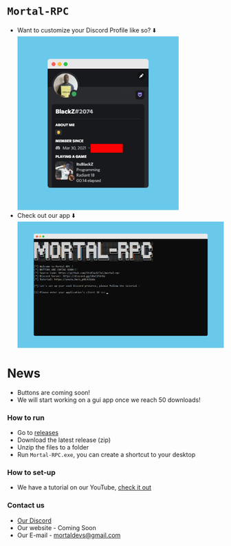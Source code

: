 # `Mortal-RPC`
- Want to customize your Discord Profile like so? ⬇️
![](https://raw.githubusercontent.com/ItsBlackZlol/mortal-rpc/main/screenshots/2.png)
- Check out our app ⬇️
![](https://raw.githubusercontent.com/ItsBlackZlol/mortal-rpc/main/screenshots/1.png)

# News
- Buttons are coming soon!
- We will start working on a gui app once we reach 50 downloads!
### How to run
- Go to [releases](https://github.com/ItsBlackZlol/mortal-rpc/releases)
- Download the latest release (zip)
- Unzip the files to a folder
- Run `Mortal-RPC.exe`, you can create a shortcut to your desktop

### How to set-up
- We have a tutorial on our YouTube, [check it out](https://youtu.be/v_pX63UlWVw)
### Contact us
- [Our Discord](https://discord.gg/UXxC2F4rVx)
- Our website - Coming Soon
- Our E-mail - mortaldevs@gmail.com
